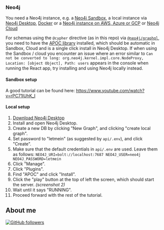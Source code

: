 ### Neo4j

You need a Neo4j instance, e.g. a [Neo4j Sandbox](http://neo4j.com/sandbox), a local instance via [Neo4j Desktop](https://neo4j.com/download), [Docker](http://hub.docker.com/_/neo4j) or a [Neo4j instance on AWS, Azure or GCP](http://neo4j.com/developer/guide-cloud-deployment) or [Neo4j Cloud](http://neo4j.com/cloud)

For schemas using the `@cypher` directive (as in this repo) via [`@neo4j/graphql`](https://neo4j.com/docs/graphql-manual/current/type-definitions/cypher/), you need to have the [APOC library](https://github.com/neo4j-contrib/neo4j-apoc-procedures) installed, which should be automatic in Sandbox, Cloud and is a single click install in Neo4j Desktop. If when using the Sandbox / cloud you encounter an issue where an error similar to `Can not be converted to long: org.neo4j.kernel.impl.core.NodeProxy, Location: [object Object], Path: users` appears in the console when running the React app, try installing and using Neo4j locally instead.

#### Sandbox setup

A good tutorial can be found here: https://www.youtube.com/watch?v=rPC71lUhK_I

#### Local setup

1.  [Download Neo4j Desktop](https://neo4j.com/download/)
2.  Install and open Neo4j Desktop.
3.  Create a new DB by clicking "New Graph", and clicking "create local graph".
4.  Set password to "letmein" (as suggested by `api/.env`), and click "Create".
5.  Make sure that the default credentials in `api/.env` are used. Leave them as follows: `NEO4J_URI=bolt://localhost:7687 NEO4J_USER=neo4j NEO4J_PASSWORD=letmein`
6.  Click "Manage".
7.  Click "Plugins".
8.  Find "APOC" and click "Install".
9.  Click the "play" button at the top of left the screen, which should start the server. _(screenshot 2)_
10. Wait until it says "RUNNING".
11. Proceed forward with the rest of the tutorial.

## About me

[![GitHub followers](https://img.shields.io/github/followers/jesperancinha.svg?label=Jesperancinha&style=for-the-badge&logo=github&color=grey "GitHub")](https://github.com/jesperancinha)

